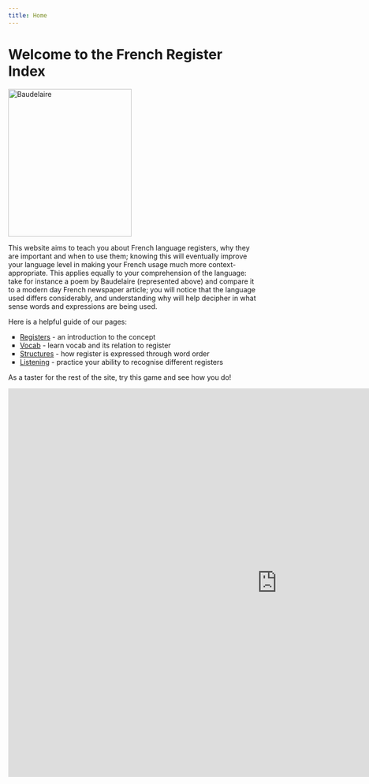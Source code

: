 ```yaml
---
title: Home
---
```


<h1>Welcome to the French Register Index</h1>
<img src="https://live.staticflickr.com/4116/4891173069_33a0f95c9f_b.jpg" alt="Baudelaire" style="width:250px;height:300px;">
<p>This website aims to teach you about French language registers, why they are important and when to use them; knowing this will eventually improve your language level in making your French usage much more context-appropriate. This applies equally to your comprehension of the language: take for instance a poem by Baudelaire (represented above) and compare it to a modern day French newspaper article; you will notice that the language used differs considerably, and understanding why will help decipher in what sense words and expressions are being used.</p>

<p>Here is a helpful guide of our pages:</p>
<ul style="list-style-type: square;">
<li><a href="page2.html" target="_blank">Registers</a> - an introduction to the concept</li>
<li><a href="page3.html" target="_blank">Vocab</a> - learn vocab and its relation to register</li>
<li><a href="page4.html" target="_blank">Structures</a> - how register is expressed through word order</li>
<li><a href="page5.html" target="_blank">Listening</a> - practice your ability to recognise different registers</li>
</ul>

<p>As a taster for the rest of the site, try this game and see how you do!</p>
<iframe src="https://h5p.org/h5p/embed/1238997" width="1090" height="789" frameborder="0" allowfullscreen="allowfullscreen" allow="geolocation *; microphone *; camera *; midi *; encrypted-media *" title="Multiple Choice"></iframe><script src="https://h5p.org/sites/all/modules/h5p/library/js/h5p-resizer.js" charset="UTF-8"></script>

